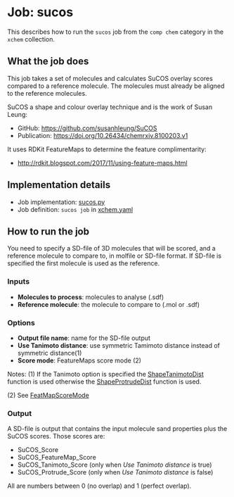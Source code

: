# Job: sucos

This describes how to run the `sucos` job from the `comp chem` category in the `xchem` collection.

## What the job does

This job takes a set of molecules and calculates SuCOS overlay scores compared to a reference molecule.
The molecules must already be aligned to the reference molecules.

SuCOS a shape and colour overlay technique and is the work of Susan Leung:
* GitHub: https://github.com/susanhleung/SuCOS
* Publication: https://doi.org/10.26434/chemrxiv.8100203.v1

It uses RDKit FeatureMaps to determine the  feature complimentarity:
* http://rdkit.blogspot.com/2017/11/using-feature-maps.html

## Implementation details

* Job implementation: [sucos.py](/sucos.py)
* Job definition: `sucos job` in [xchem.yaml](../xchem.yaml)

## How to run the job

You need to specify a SD-file of 3D molecules that will be scored, and a reference molecule to compare to, in molfile or SD-file format. If SD-file is specified the first molecule is used as the reference.

### Inputs

* **Molecules to process**: molecules to analyse (.sdf)
* **Reference molecule**: the molecule to compare to (.mol or .sdf)

### Options

* **Output file name**: name for the SD-file output
* **Use Tanimoto distance**: use symmetric Tamimoto distance instead of symmetric distance(1)
* **Score mode**: FeatureMaps score mode (2)

Notes:
(1) If the Tanimoto option is specified the [ShapeTanimotoDist](http://rdkit.org/docs/source/rdkit.Chem.rdShapeHelpers.html?highlight=shapetanimotodist#rdkit.Chem.rdShapeHelpers.ShapeTanimotoDist) function is used otherwise the [ShapeProtrudeDist](http://rdkit.org/docs/source/rdkit.Chem.rdShapeHelpers.html?highlight=shapeprotrudedist#rdkit.Chem.rdShapeHelpers.ShapeProtrudeDist) function is used.

(2) See [FeatMapScoreMode](http://rdkit.org/docs/source/rdkit.Chem.FeatMaps.FeatMaps.html?highlight=featmapscoremode#rdkit.Chem.FeatMaps.FeatMaps.FeatMapScoreMode)

### Output

A SD-file is output that contains the input molecule sand properties plus the SuCOS scores.
Those scores are:
* SuCOS_Score
* SuCOS_FeatureMap_Score
* SuCOS_Tanimoto_Score (only when *Use Tanimoto distance* is true)
* SuCOS_Protrude_Score (only when *Use Tanimoto distance* is false)

All are numbers between 0 (no overlap) and 1 (perfect overlap).